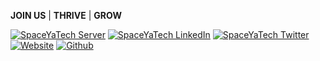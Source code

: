 **JOIN US** | **THRIVE** | **GROW**  

[![SpaceYaTech Server](https://dcbadge.vercel.app/api/server/wThVRr8NTN)](https://discord.gg/wThVRr8NTN)
[![SpaceYaTech LinkedIn](https://img.shields.io/badge/LinkedIn-0077B5?style=for-the-badge&logo=linkedin&logoColor=white)](https://ke.linkedin.com/company/spaceyatech)
[![SpaceYaTech Twitter](https://img.shields.io/badge/Twitter-1DA1F2?style=for-the-badge&logo=twitter&logoColor=white)](https://twitter.com/SpaceyaTech)
[![Website](https://img.shields.io/badge/website-07C160?style=for-the-badge&logoColor=white)](https://www.spaceyatech.com/#)
[![Github](https://img.shields.io/github/followers/SpaceyaTech.svg?style=social&label=Follow&maxAge=2592000)](https://github.com/SpaceyaTech/) 

<!--

# Content Management System (cms)

[Link](https://github.com/SpaceyaTech/Team-Rio-Laravel/)


## Getting Started

**This is an example of how you may give instructions on setting up your project locally.**

**Modify this file to match your project, remove sections that don't apply. For example: delete the testing section if the currect project doesn't require testing.**


To get a local copy up and running follow these simple example steps.

### Prerequisites
composer version 9^
php version 7^

### Setup
##### create local repo
$ mkdir project
##### move into the repo
$ cd project
##### clone the project
$ git clone https://github.com/SpaceyaTech/Team-Rio-Laravel.git

##### create .env file and copy env.example to .env
$ touch .env 

##### create database and conect to the project inside .env

DB_DATABASE=database_name


### Install
##### every setup is okay run
$ composer update
##### to power up the application
$ php  artisan serve
##### the migrate to database
$ php artisan migrate
##### to seed database with 10 data for testing run
$ php artisan db:seed

### Run tests
comming soon 😊

